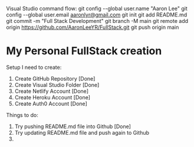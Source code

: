 Visual Studio command flow:
git config --global user.name "Aaron Lee"
git config --global user.email aaronlyr@gmail.com
git init
git add README.md
git commit -m "Full Stack Development"
git branch -M main
git remote add origin https://github.com/AaronLeeYR/FullStack.git
git push origin main

# My Personal FullStack creation

Setup I need to create:
1) Create GitHub Repository [Done]
2) Create Visual Studio Folder [Done]
3) Create Netlify Account [Done]
4) Create Heroku Account [Done]
5) Create Auth0 Account [Done]

Things to do:
1) Try pushing README.md file into Github [Done]
2) Try updating README.md file and push again to Github
3) 
